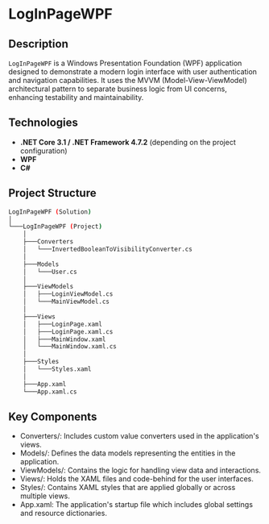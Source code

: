 # LogInPageWPF

## Description
`LogInPageWPF` is a Windows Presentation Foundation (WPF) application designed to demonstrate a modern login interface with user authentication and navigation capabilities. It uses the MVVM (Model-View-ViewModel) architectural pattern to separate business logic from UI concerns, enhancing testability and maintainability.

## Technologies
- **.NET Core 3.1 / .NET Framework 4.7.2** (depending on the project configuration)
- **WPF**
- **C#**

## Project Structure
```bash
LogInPageWPF (Solution)
│
└───LogInPageWPF (Project)
    │
    ├───Converters
    │   └───InvertedBooleanToVisibilityConverter.cs
    │
    ├───Models
    │   └───User.cs
    │
    ├───ViewModels
    │   ├───LoginViewModel.cs
    │   └───MainViewModel.cs
    │
    ├───Views
    │   ├───LoginPage.xaml
    │   ├───LoginPage.xaml.cs
    │   ├───MainWindow.xaml
    │   └───MainWindow.xaml.cs
    │
    ├───Styles
    │   └───Styles.xaml
    │
    ├───App.xaml
    └───App.xaml.cs
```

## Key Components
- Converters/: Includes custom value converters used in the application's views.
- Models/: Defines the data models representing the entities in the application.
- ViewModels/: Contains the logic for handling view data and interactions.
- Views/: Holds the XAML files and code-behind for the user interfaces.
- Styles/: Contains XAML styles that are applied globally or across multiple views.
- App.xaml: The application's startup file which includes global settings and resource dictionaries.

